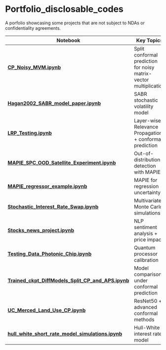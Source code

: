# Portfolio_disclosable_codes
A porfolio showcasing some projects that are not subject to NDAs or confidentiality agreements.


| Notebook | Key Topics | Applications |
|----------|------------|--------------|
| [**CP_Noisy_MVM.ipynb**](CP_Noisy_MVM.ipynb) | Split conformal prediction for noisy matrix-vector multiplication | Quantum computing, signal processing |
| [**Hagan2002_SABR_model_paper.ipynb**](Hagan2002_SABR_model_paper.ipynb) | SABR stochastic volatility model | Financial derivatives pricing |
| [**LRP_Testing.ipynb**](LRP_Testing.ipynb) | Layer-wise Relevance Propagation + conformal prediction | Satellite image classification |
| [**MAPIE_SPC_OOD_Satellite_Experiment.ipynb**](MAPIE_SPC_OOD_Satellite_Experiment.ipynb) | Out-of-distribution detection with MAPIE | On-board satellite processing |
| [**MAPIE_regressor_example.ipynb**](MAPIE_regressor_example.ipynb) | MAPIE for regression uncertainty | General ML applications |
| [**Stochastic_Interest_Rate_Swap.ipynb**](Stochastic_Interest_Rate_Swap.ipynb) | Multivariate Monte Carlo simulations | Interest rate derivatives |
| [**Stocks_news_project.ipynb**](Stocks_news_project.ipynb) | NLP sentiment analysis + price impact | Computational finance |
| [**Testing_Data_Photonic_Chip.ipynb**](Testing_Data_Photonic_Chip.ipynb) | Quantum processor calibration | Quantum error correction |
| [**Trained_ckpt_DiffModels_Split_CP_and_APS.ipynb**](Trained_ckpt_DiffModels_Split_CP_and_APS.ipynb) | Model comparison under conformal prediction | AI model evaluation |
| [**UC_Merced_Land_Use_CP.ipynb**](UC_Merced_Land_Use_CP.ipynb) | ResNet50 + advanced conformal methods | Remote sensing |
| [**hull_white_short_rate_model_simulations.ipynb**](hull_white_short_rate_model_simulations.ipynb) | Hull-White interest rate model | Fixed income modeling |
